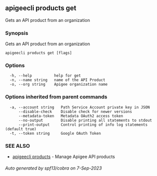 ## apigeecli products get

Gets an API product from an organization

### Synopsis

Gets an API product from an organization

```
apigeecli products get [flags]
```

### Options

```
  -h, --help          help for get
  -n, --name string   name of the API Product
  -o, --org string    Apigee organization name
```

### Options inherited from parent commands

```
  -a, --account string   Path Service Account private key in JSON
      --disable-check    Disable check for newer versions
      --metadata-token   Metadata OAuth2 access token
      --no-output        Disable printing all statements to stdout
      --print-output     Control printing of info log statements (default true)
  -t, --token string     Google OAuth Token
```

### SEE ALSO

* [apigeecli products](apigeecli_products.md)	 - Manage Apigee API products

###### Auto generated by spf13/cobra on 7-Sep-2023
